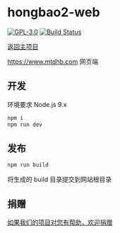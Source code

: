 # hongbao2-web

[![GPL-3.0](https://img.shields.io/badge/license-GPL--3.0-blue.svg)](LICENSE)
[![Build Status](https://travis-ci.org/game-helper/hongbao2-web.svg?branch=master)](https://travis-ci.org/game-helper/hongbao2-web)

[返回主项目](https://github.com/game-helper/hongbao2)

https://www.mtdhb.com 网页端

## 开发

环境要求 Node.js 9.x

```bash
npm i
npm run dev
```

## 发布

```bash
npm run build
```

将生成的 build 目录提交到网站根目录

## 捐赠

[如果我们的项目对您有帮助，欢迎捐赠](https://github.com/game-helper/donate)
